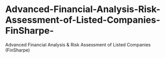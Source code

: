 # Advanced-Financial-Analysis-Risk-Assessment-of-Listed-Companies-FinSharpe-
Advanced Financial Analysis &amp; Risk Assessment of Listed Companies (FinSharpe)
